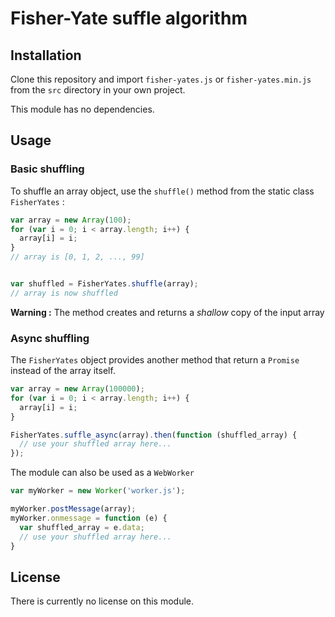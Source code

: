 # Fisher-Yate suffle algorithm


## Installation

Clone this repository and import `fisher-yates.js` or `fisher-yates.min.js` from the `src` directory in your own project.

This module has no dependencies.


## Usage

### Basic shuffling

To shuffle an array object, use the `shuffle()` method from the static class `FisherYates` :

```js
var array = new Array(100);
for (var i = 0; i < array.length; i++) {
  array[i] = i;
}
// array is [0, 1, 2, ..., 99]


var shuffled = FisherYates.shuffle(array);
// array is now shuffled
```

**Warning :** The method creates and returns a *shallow* copy of the input array

### Async shuffling

The `FisherYates` object provides another method that return a `Promise` instead of the array itself.

```js
var array = new Array(100000);
for (var i = 0; i < array.length; i++) {
  array[i] = i;
}

FisherYates.suffle_async(array).then(function (shuffled_array) {
  // use your shuffled array here...
});
```


The module can also be used as a `WebWorker`

```js
var myWorker = new Worker('worker.js');

myWorker.postMessage(array);
myWorker.onmessage = function (e) {
  var shuffled_array = e.data;
  // use your shuffled array here...
}
```


## License

There is currently no license on this module.
